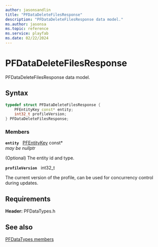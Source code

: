 ```yaml
---
author: jasonsandlin
title: "PFDataDeleteFilesResponse"
description: "PFDataDeleteFilesResponse data model."
ms.author: jasonsa
ms.topic: reference
ms.service: playfab
ms.date: 02/22/2024
---
```


# PFDataDeleteFilesResponse  

PFDataDeleteFilesResponse data model.  

## Syntax  
  
```cpp
typedef struct PFDataDeleteFilesResponse {  
    PFEntityKey const* entity;  
    int32_t profileVersion;  
} PFDataDeleteFilesResponse;  
```
  
### Members  
  
**`entity`** &nbsp; [PFEntityKey](../../pftypes/structs/pfentitykey-c.md) const*  
*may be nullptr*  
  
(Optional) The entity id and type.
  
**`profileVersion`** &nbsp; int32_t  
  
The current version of the profile, can be used for concurrency control during updates.
  
  
## Requirements  
  
**Header:** PFDataTypes.h
  
## See also  
[PFDataTypes members](../pfdatatypes_members.md)  

  
  
